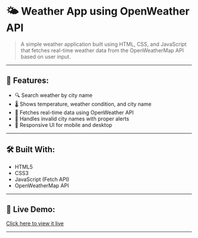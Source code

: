 # 🌤️ Weather App using OpenWeather API

> A simple weather application built using HTML, CSS, and JavaScript that fetches real-time weather data from the OpenWeatherMap API based on user input.

---

## 📌 Features:

- 🔍 Search weather by city name
- 🌡️ Shows temperature, weather condition, and city name
- 📡 Fetches real-time data using OpenWeather API
- 🚫 Handles invalid city names with proper alerts
- 📱 Responsive UI for mobile and desktop

---

## 🛠️ Built With:

- HTML5  
- CSS3  
- JavaScript (Fetch API)  
- OpenWeatherMap API

---

## 🚀 Live Demo:

[Click here to view it live](https://weather-web-app-drab.vercel.app)


---
